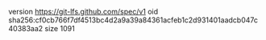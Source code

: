 version https://git-lfs.github.com/spec/v1
oid sha256:cf0cb766f7df4513bc4d2a9a39a84361acfeb1c2d931401aadcb047c40383aa2
size 1091
